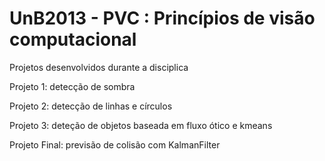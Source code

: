 UnB2013 - PVC : Princípios de visão computacional
===========

Projetos desenvolvidos durante a disciplica

Projeto 1:	detecção de sombra

Projeto 2:	detecção de linhas e círculos

Projeto 3:	deteção de objetos baseada em fluxo ótico e kmeans

Projeto Final: previsão de colisão com KalmanFilter


